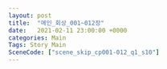 ```yaml
---
layout: post
title:  "메인_회상_001~012장"
date:   2021-02-11 23:00:00 +0000
categories: Main
Tags: Story Main
SceneCode: ["scene_skip_cp001-012_q1_s10"]
---
```

